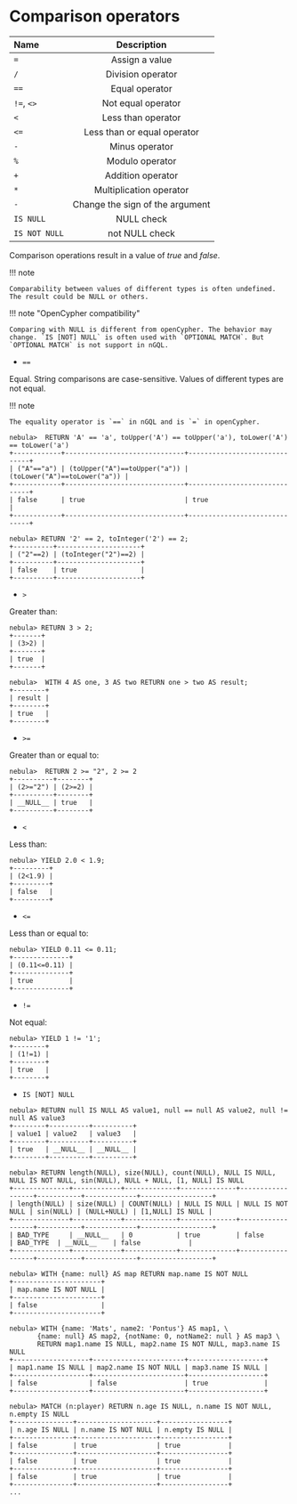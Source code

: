 # Comparison operators

| Name  | Description |
|:----|:----:|
| `=`  | Assign a value   |
| `/`  | Division operator   |
| `==`   | Equal operator   |
| `!=`,  `<>`  | Not equal operator   |
| `<`   | Less than operator   |
| `<=`   | Less than or equal operator   |
| `-`   | Minus operator   |
| `%`   | Modulo operator   |
| `+`   | Addition operator   |
| `*`   | Multiplication operator   |
| `-`   | Change the sign of the argument   |
| `IS NULL` | NULL check|
| `IS NOT NULL` | not NULL check |

Comparison operations result in a value of _true_ and _false_.

!!! note

    Comparability between values of different types is often undefined. The result could be NULL or others.

!!! note "OpenCypher compatibility"

    Comparing with NULL is different from openCypher. The behavior may change. `IS [NOT] NULL` is often used with `OPTIONAL MATCH`. But `OPTIONAL MATCH` is not support in nGQL.

* `==`

Equal. String comparisons are case-sensitive. Values of different types are not equal. 

!!! note

    The equality operator is `==` in nGQL and is `=` in openCypher.

```ngql
nebula>  RETURN 'A' == 'a', toUpper('A') == toUpper('a'), toLower('A') == toLower('a')
+------------+------------------------------+------------------------------+
| ("A"=="a") | (toUpper("A")==toUpper("a")) | (toLower("A")==toLower("a")) |
+------------+------------------------------+------------------------------+
| false      | true                         | true                         |
+------------+------------------------------+------------------------------+

nebula> RETURN '2' == 2, toInteger('2') == 2;
+----------+---------------------+
| ("2"==2) | (toInteger("2")==2) |
+----------+---------------------+
| false    | true                |
+----------+---------------------+
```

* `>`

Greater than:

```ngql
nebula> RETURN 3 > 2;
+-------+
| (3>2) |
+-------+
| true  |
+-------+

nebula>  WITH 4 AS one, 3 AS two RETURN one > two AS result;
+--------+
| result |
+--------+
| true   |
+--------+
```

* `>=`

Greater than or equal to:

```ngql
nebula>  RETURN 2 >= "2", 2 >= 2
+----------+--------+
| (2>="2") | (2>=2) |
+----------+--------+
| __NULL__ | true   |
+----------+--------+
```

* `<`

Less than:

```ngql
nebula> YIELD 2.0 < 1.9;
+---------+
| (2<1.9) |
+---------+
| false   |
+---------+
```

* `<=`

Less than or equal to:

```ngql
nebula> YIELD 0.11 <= 0.11;
+--------------+
| (0.11<=0.11) |
+--------------+
| true         |
+--------------+
```

* `!=`

Not equal:

```ngql
nebula> YIELD 1 != '1';
+--------+
| (1!=1) |
+--------+
| true   |
+--------+
```

* `IS [NOT] NULL`

```ngql
nebula> RETURN null IS NULL AS value1, null == null AS value2, null != null AS value3
+--------+----------+----------+
| value1 | value2   | value3   |
+--------+----------+----------+
| true   | __NULL__ | __NULL__ |
+--------+----------+----------+

nebula> RETURN length(NULL), size(NULL), count(NULL), NULL IS NULL, NULL IS NOT NULL, sin(NULL), NULL + NULL, [1, NULL] IS NULL
+--------------+------------+-------------+--------------+------------------+-----------+-------------+------------------+
| length(NULL) | size(NULL) | COUNT(NULL) | NULL IS NULL | NULL IS NOT NULL | sin(NULL) | (NULL+NULL) | [1,NULL] IS NULL |
+--------------+------------+-------------+--------------+------------------+-----------+-------------+------------------+
| BAD_TYPE     | __NULL__   | 0           | true         | false            | BAD_TYPE  | __NULL__    | false            |
+--------------+------------+-------------+--------------+------------------+-----------+-------------+------------------+

nebula> WITH {name: null} AS map RETURN map.name IS NOT NULL
+----------------------+
| map.name IS NOT NULL |
+----------------------+
| false                |
+----------------------+

nebula> WITH {name: 'Mats', name2: 'Pontus'} AS map1, \
       {name: null} AS map2, {notName: 0, notName2: null } AS map3 \
       RETURN map1.name IS NULL, map2.name IS NOT NULL, map3.name IS NULL
+-------------------+-----------------------+-------------------+
| map1.name IS NULL | map2.name IS NOT NULL | map3.name IS NULL |
+-------------------+-----------------------+-------------------+
| false             | false                 | true              |
+-------------------+-----------------------+-------------------+

nebula> MATCH (n:player) RETURN n.age IS NULL, n.name IS NOT NULL, n.empty IS NULL
+---------------+--------------------+-----------------+
| n.age IS NULL | n.name IS NOT NULL | n.empty IS NULL |
+---------------+--------------------+-----------------+
| false         | true               | true            |
+---------------+--------------------+-----------------+
| false         | true               | true            |
+---------------+--------------------+-----------------+
| false         | true               | true            |
+---------------+--------------------+-----------------+
...
```
